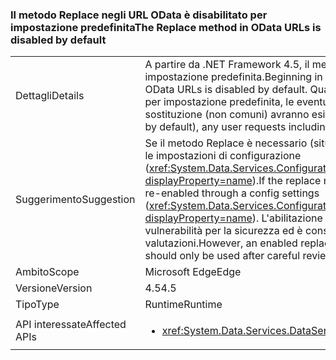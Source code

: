 ### <a name="the-replace-method-in-odata-urls-is-disabled-by-default"></a><span data-ttu-id="163dc-101">Il metodo Replace negli URL OData è disabilitato per impostazione predefinita</span><span class="sxs-lookup"><span data-stu-id="163dc-101">The Replace method in OData URLs is disabled by default</span></span>

|   |   |
|---|---|
|<span data-ttu-id="163dc-102">Dettagli</span><span class="sxs-lookup"><span data-stu-id="163dc-102">Details</span></span>|<span data-ttu-id="163dc-103">A partire da .NET Framework 4.5, il metodo Replace negli URL OData è disabilitato per impostazione predefinita.</span><span class="sxs-lookup"><span data-stu-id="163dc-103">Beginning in the .NET Framework 4.5, the Replace method in OData URLs is disabled by default.</span></span> <span data-ttu-id="163dc-104">Quando il metodo Replace è disabilitato per OData, ora per impostazione predefinita, le eventuali richieste utente che includono funzioni di sostituzione (non comuni) avranno esito negativo.</span><span class="sxs-lookup"><span data-stu-id="163dc-104">When OData Replace is disabled (now by default), any user requests including replace functions (which are uncommon) will fail.</span></span>|
|<span data-ttu-id="163dc-105">Suggerimento</span><span class="sxs-lookup"><span data-stu-id="163dc-105">Suggestion</span></span>|<span data-ttu-id="163dc-106">Se il metodo Replace è necessario (situazione non comune) è possibile riabilitarlo tramite le impostazioni di configurazione (<xref:System.Data.Services.Configuration.DataServicesFeaturesSection.ReplaceFunction?displayProperty=name>).</span><span class="sxs-lookup"><span data-stu-id="163dc-106">If the replace method is required (which is uncommon), it can be re-enabled through a config settings (<xref:System.Data.Services.Configuration.DataServicesFeaturesSection.ReplaceFunction?displayProperty=name>).</span></span> <span data-ttu-id="163dc-107">L'abilitazione di un metodo Replace, tuttavia, può introdurre vulnerabilità per la sicurezza ed è consigliabile usarlo solo dopo attente valutazioni.</span><span class="sxs-lookup"><span data-stu-id="163dc-107">However, an enabled replace method can open security vulnerabilities and should only be used after careful review.</span></span>|
|<span data-ttu-id="163dc-108">Ambito</span><span class="sxs-lookup"><span data-stu-id="163dc-108">Scope</span></span>|<span data-ttu-id="163dc-109">Microsoft Edge</span><span class="sxs-lookup"><span data-stu-id="163dc-109">Edge</span></span>|
|<span data-ttu-id="163dc-110">Versione</span><span class="sxs-lookup"><span data-stu-id="163dc-110">Version</span></span>|<span data-ttu-id="163dc-111">4.5</span><span class="sxs-lookup"><span data-stu-id="163dc-111">4.5</span></span>|
|<span data-ttu-id="163dc-112">Tipo</span><span class="sxs-lookup"><span data-stu-id="163dc-112">Type</span></span>|<span data-ttu-id="163dc-113">Runtime</span><span class="sxs-lookup"><span data-stu-id="163dc-113">Runtime</span></span>|
|<span data-ttu-id="163dc-114">API interessate</span><span class="sxs-lookup"><span data-stu-id="163dc-114">Affected APIs</span></span>|<ul><li><xref:System.Data.Services.DataService%601?displayProperty=nameWithType></li></ul>|

